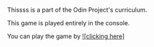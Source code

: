 Thissss is a part of the Odin Project's curriculum.

This game is played entirely in the console.

You can play the game by [![clicking here]](https://replit.com/@SwaroopAjit/Mastermind?v=1)
